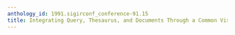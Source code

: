 ```yaml
---
anthology_id: 1991.sigirconf_conference-91.15
title: Integrating Query, Thesaurus, and Documents Through a Common Visual Representation
---
```

